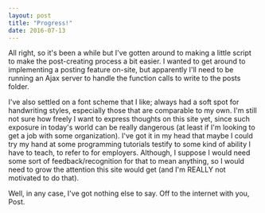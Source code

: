```yaml
---
layout: post
title: "Progress!"
date: 2016-07-13
---
```


All right, so it's been a while but I've gotten around to making a little script to make the post-creating process a bit easier. I wanted to get around to implementing a posting feature on-site, but apparently I'll need to be running an Ajax server to handle the function calls to write to the posts folder.

I've also settled on a font scheme that I like; always had a soft spot for handwriting styles, especially those that are comparable to my own. I'm still not sure how freely I want to express thoughts on this site yet, since such exposure in today's world can be really dangerous (at least if I'm looking to get a job with some organization).
I've got it in my head that maybe I could try my hand at some programming tutorials testify to some kind of ability I have to teach, to refer to for employers. Although, I suppose I would need some sort of feedback/recognition for that to mean anything, so I would need to grow the attention this site would get (and I'm REALLY not motivated to do that).

Well, in any case, I've got nothing else to say. Off to the internet with you, Post.